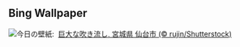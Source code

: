 ## Bing Wallpaper
![](https://www.bing.com/th?id=OHR.SendaiTanabata2024_JA-JP8906260169_UHD.jpg&w=1000)今日の壁紙: &nbsp;[巨大な吹き流し, 宮城県 仙台市 (© rujin/Shutterstock)](https://www.bing.com/th?id=OHR.SendaiTanabata2024_JA-JP8906260169_UHD.jpg)
<br><br/>
